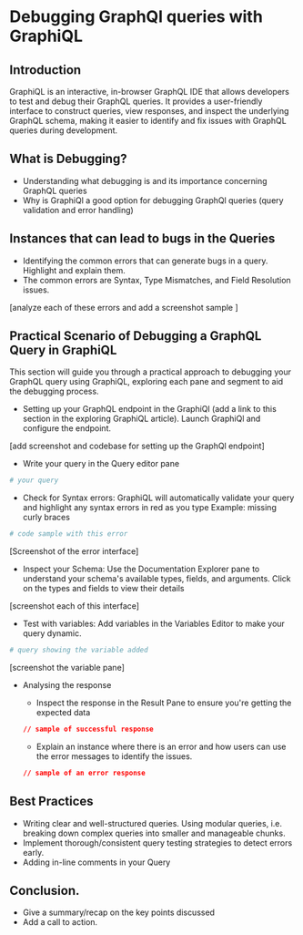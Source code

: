 # Debugging GraphQl queries with GraphiQL

## Introduction
GraphiQL is an interactive, in-browser GraphQL IDE that allows developers to test and debug their GraphQL queries. It provides a user-friendly interface to construct queries, view responses, and inspect the underlying GraphQL schema, making it easier to identify and fix issues with GraphQL queries during development.

## What is Debugging?
- Understanding what debugging is and its importance concerning GraphQL queries
- Why is GraphiQl a good option for debugging GraphQl queries (query validation and error handling)

## Instances that can lead to bugs in the Queries
- Identifying the common errors that can generate bugs in a query. Highlight and explain them.
- The common errors are Syntax, Type Mismatches, and Field Resolution issues.

[analyze each of these errors and add a screenshot sample ]

## Practical Scenario of Debugging a GraphQL Query in GraphiQL
This section will guide you through a practical approach to debugging your GraphQL query using GraphiQL, exploring each pane and segment to aid the debugging process.
- Setting up your GraphQL endpoint in the GraphiQl (add a link to this section in the exploring GraphiQL article). Launch GraphiQl and configure the endpoint.

[add screenshot and codebase for setting up the GraphQl endpoint]
- Write your query in the Query editor pane
```graphql
# your query
```
- Check for Syntax errors: GraphiQL will automatically validate your query and highlight any syntax errors in red as you type
Example: missing curly braces
```graphql
# code sample with this error
```
[Screenshot of the error interface]

- Inspect your Schema: Use the Documentation Explorer pane to understand your schema's available types, fields, and arguments. Click on the types and fields to view their details

[screenshot each of this interface]

- Test with variables: Add variables in the Variables Editor to make your query dynamic.
```graphql
# query showing the variable added
```
[screenshot the variable pane]

- Analysing the response
    -  Inspect the response in the Result Pane to ensure you're getting the expected data
    ```json
    // sample of successful response
    ```

    - Explain an instance where there is an error and how users can use the error messages to identify the issues.
    ```json
    // sample of an error response
    ```

## Best Practices
- Writing clear and well-structured queries. Using modular queries, i.e. breaking down complex queries into smaller and manageable chunks.
- Implement thorough/consistent query testing strategies to detect errors early.
- Adding in-line comments in your Query

## Conclusion.
- Give a summary/recap on the key points discussed
- Add a call to action.